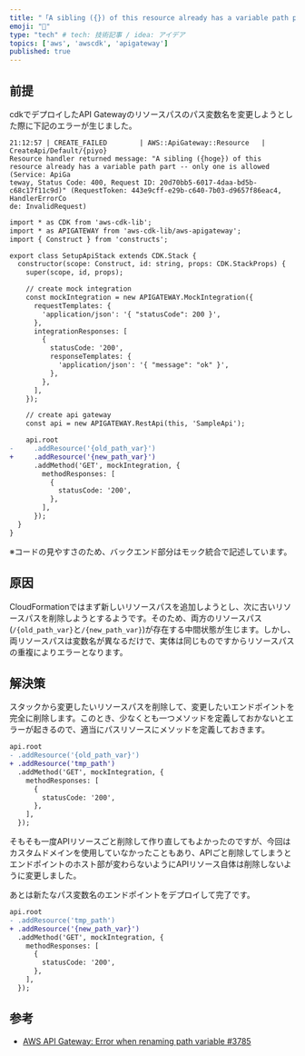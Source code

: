 ```yaml
---
title: "「A sibling ({}) of this resource already has a variable path part」の対応"
emoji: "🎃"
type: "tech" # tech: 技術記事 / idea: アイデア
topics: ['aws', 'awscdk', 'apigateway']
published: true
---
```


## 前提

cdkでデプロイしたAPI Gatewayのリソースパスのパス変数名を変更しようとした際に下記のエラーが生じました。

```:エラーメッセージ
21:12:57 | CREATE_FAILED        | AWS::ApiGateway::Resource   | CreateApi/Default/{piyo}
Resource handler returned message: "A sibling ({hoge}) of this resource already has a variable path part -- only one is allowed (Service: ApiGa
teway, Status Code: 400, Request ID: 20d70bb5-6017-4daa-bd5b-c68c17f11c9d)" (RequestToken: 443e9cff-e29b-c640-7b03-d9657f86eac4, HandlerErrorCo
de: InvalidRequest)
```


```diff ts: スタックの変更箇所
import * as CDK from 'aws-cdk-lib';
import * as APIGATEWAY from 'aws-cdk-lib/aws-apigateway';
import { Construct } from 'constructs';

export class SetupApiStack extends CDK.Stack {
  constructor(scope: Construct, id: string, props: CDK.StackProps) {
    super(scope, id, props);

    // create mock integration
    const mockIntegration = new APIGATEWAY.MockIntegration({
      requestTemplates: {
        'application/json': '{ "statusCode": 200 }',
      },
      integrationResponses: [
        {
          statusCode: '200',
          responseTemplates: {
            'application/json': '{ "message": "ok" }',
          },
        },
      ],
    });

    // create api gateway
    const api = new APIGATEWAY.RestApi(this, 'SampleApi');

    api.root
-     .addResource('{old_path_var}')
+     .addResource('{new_path_var}')
      .addMethod('GET', mockIntegration, {
        methodResponses: [
          {
            statusCode: '200',
          },
        ],
      });
  }
}
```

※コードの見やすさのため、バックエンド部分はモック統合で記述しています。

## 原因

CloudFormationではまず新しいリソースパスを追加しようとし、次に古いリソースパスを削除しようとするようです。そのため、両方のリソースパス(`/{old_path_var}`と`/{new_path_var}`)が存在する中間状態が生じます。しかし、両リソースパスは変数名が異なるだけで、実体は同じものですからリソースパスの重複によりエラーとなります。


## 解決策

スタックから変更したいリソースパスを削除して、変更したいエンドポイントを完全に削除します。このとき、少なくとも一つメソッドを定義しておかないとエラーが起きるので、適当にパスリソースにメソッドを定義しておきます。

```diff ts
api.root
- .addResource('{old_path_var}')
+ .addResource('tmp_path')
  .addMethod('GET', mockIntegration, {
    methodResponses: [
      {
        statusCode: '200',
      },
    ],
  });
```

そもそも一度APIリソースごと削除して作り直してもよかったのですが、今回はカスタムドメインを使用していなかったこともあり、APIごと削除してしまうとエンドポイントのホスト部が変わらないようにAPIリソース自体は削除しないように変更しました。

あとは新たなパス変数名のエンドポイントをデプロイして完了です。

```diff ts
api.root
- .addResource('tmp_path')
+ .addResource('{new_path_var}')
  .addMethod('GET', mockIntegration, {
    methodResponses: [
      {
        statusCode: '200',
      },
    ],
  });
```

## 参考
- [AWS API Gateway: Error when renaming path variable #3785](https://github.com/serverless/serverless/issues/3785)
